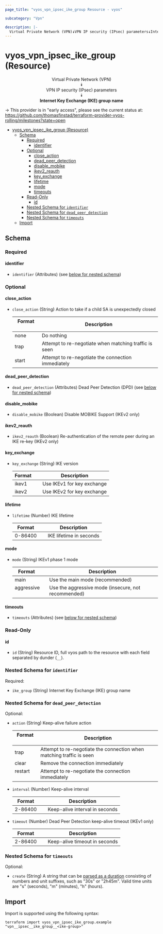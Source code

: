 ```yaml
---
page_title: "vyos_vpn_ipsec_ike_group Resource - vyos"

subcategory: "Vpn"

description: |-
  Virtual Private Network (VPN)⯯VPN IP security (IPsec) parameters⯯Internet Key Exchange (IKE) group name
---
```


# vyos_vpn_ipsec_ike_group (Resource)
<center>

Virtual Private Network (VPN)  
⯯  
VPN IP security (IPsec) parameters  
⯯  
**Internet Key Exchange (IKE) group name**


</center>

-> This provider is in "early access", please see the current status at: https://github.com/thomasfinstad/terraform-provider-vyos-rolling/milestones?state=open

<!--TOC-->

- [vyos_vpn_ipsec_ike_group (Resource)](#vyos_vpn_ipsec_ike_group-resource)
  - [Schema](#schema)
    - [Required](#required)
      - [identifier](#identifier)
    - [Optional](#optional)
      - [close_action](#close_action)
      - [dead_peer_detection](#dead_peer_detection)
      - [disable_mobike](#disable_mobike)
      - [ikev2_reauth](#ikev2_reauth)
      - [key_exchange](#key_exchange)
      - [lifetime](#lifetime)
      - [mode](#mode)
      - [timeouts](#timeouts)
    - [Read-Only](#read-only)
      - [id](#id)
    - [Nested Schema for `identifier`](#nested-schema-for-identifier)
    - [Nested Schema for `dead_peer_detection`](#nested-schema-for-dead_peer_detection)
    - [Nested Schema for `timeouts`](#nested-schema-for-timeouts)
  - [Import](#import)

<!--TOC-->

<!-- schema generated by tfplugindocs -->
## Schema

### Required

#### identifier
- `identifier` (Attributes) (see [below for nested schema](#nestedatt--identifier))

### Optional

#### close_action
- `close_action` (String) Action to take if a child SA is unexpectedly closed

    |  Format  &emsp;|  Description                                            |
    |----------|---------------------------------------------------------|
    |  none    &emsp;|  Do nothing                                             |
    |  trap    &emsp;|  Attempt to re-negotiate when matching traffic is seen  |
    |  start   &emsp;|  Attempt to re-negotiate the connection immediately     |
#### dead_peer_detection
- `dead_peer_detection` (Attributes) Dead Peer Detection (DPD) (see [below for nested schema](#nestedatt--dead_peer_detection))
#### disable_mobike
- `disable_mobike` (Boolean) Disable MOBIKE Support (IKEv2 only)
#### ikev2_reauth
- `ikev2_reauth` (Boolean) Re-authentication of the remote peer during an IKE re-key (IKEv2 only)
#### key_exchange
- `key_exchange` (String) IKE version

    |  Format  &emsp;|  Description                 |
    |----------|------------------------------|
    |  ikev1   &emsp;|  Use IKEv1 for key exchange  |
    |  ikev2   &emsp;|  Use IKEv2 for key exchange  |
#### lifetime
- `lifetime` (Number) IKE lifetime

    |  Format   &emsp;|  Description              |
    |-----------|---------------------------|
    |  0-86400  &emsp;|  IKE lifetime in seconds  |
#### mode
- `mode` (String) IKEv1 phase 1 mode

    |  Format      &emsp;|  Description                                          |
    |--------------|-------------------------------------------------------|
    |  main        &emsp;|  Use the main mode (recommended)                      |
    |  aggressive  &emsp;|  Use the aggressive mode (insecure, not recommended)  |
#### timeouts
- `timeouts` (Attributes) (see [below for nested schema](#nestedatt--timeouts))

### Read-Only

#### id
- `id` (String) Resource ID, full vyos path to the resource with each field separated by dunder (`__`).

<a id="nestedatt--identifier"></a>
### Nested Schema for `identifier`

Required:

- `ike_group` (String) Internet Key Exchange (IKE) group name


<a id="nestedatt--dead_peer_detection"></a>
### Nested Schema for `dead_peer_detection`

Optional:

- `action` (String) Keep-alive failure action

    |  Format   &emsp;|  Description                                                           |
    |-----------|------------------------------------------------------------------------|
    |  trap     &emsp;|  Attempt to re-negotiate the connection when matching traffic is seen  |
    |  clear    &emsp;|  Remove the connection immediately                                     |
    |  restart  &emsp;|  Attempt to re-negotiate the connection immediately                    |
- `interval` (Number) Keep-alive interval

    |  Format   &emsp;|  Description                     |
    |-----------|----------------------------------|
    |  2-86400  &emsp;|  Keep-alive interval in seconds  |
- `timeout` (Number) Dead Peer Detection keep-alive timeout (IKEv1 only)

    |  Format   &emsp;|  Description                    |
    |-----------|---------------------------------|
    |  2-86400  &emsp;|  Keep-alive timeout in seconds  |


<a id="nestedatt--timeouts"></a>
### Nested Schema for `timeouts`

Optional:

- `create` (String) A string that can be [parsed as a duration](https://pkg.go.dev/time#ParseDuration) consisting of numbers and unit suffixes, such as &#34;30s&#34; or &#34;2h45m&#34;. Valid time units are &#34;s&#34; (seconds), &#34;m&#34; (minutes), &#34;h&#34; (hours).

## Import

Import is supported using the following syntax:

```shell
terraform import vyos_vpn_ipsec_ike_group.example "vpn__ipsec__ike_group__<ike-group>"
```
